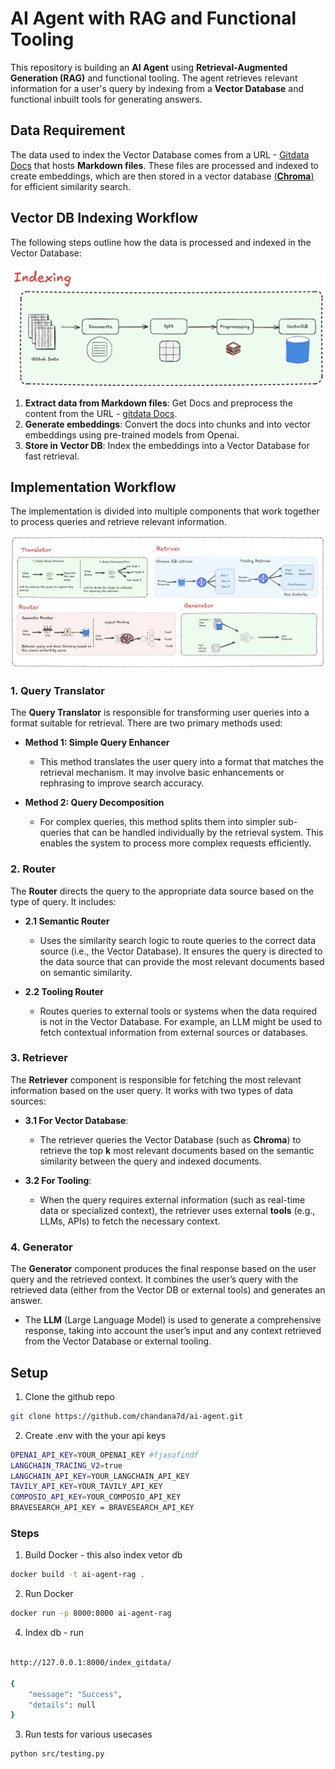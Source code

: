 # AI Agent with RAG and Functional Tooling

This repository is building an **AI Agent** using **Retrieval-Augmented Generation (RAG)** and functional tooling. The agent retrieves relevant information for a user's query by indexing from a **Vector Database** and functional inbuilt tools for generating answers.

## Data Requirement

The data used to index the Vector Database comes from a URL - [Gitdata Docs](https://github.com/duplocloud/docs/tree/main/getting-started-1/application-focussed-interface) that hosts **Markdown files**. These files are processed and indexed to create embeddings, which are then stored in a vector database [(**Chroma**)]() for efficient similarity search.

## Vector DB Indexing Workflow

The following steps outline how the data is processed and indexed in the Vector Database:

![DB Indexing](assets/Indexing.png)
1. **Extract data from Markdown files**:  Get Docs and preprocess the content from the URL - [gitdata Docs](https://github.com/duplocloud/docs/tree/main/getting-started-1/application-focussed-interface).
2. **Generate embeddings**: Convert the docs into chunks and into vector embeddings using pre-trained models from Openai.
3. **Store in Vector DB**: Index the embeddings into a Vector Database for fast retrieval.

## Implementation Workflow

The implementation is divided into multiple components that work together to process queries and retrieve relevant information.

![AI Agent](assets/Workflow.png)

### 1. Query Translator

The **Query Translator** is responsible for transforming user queries into a format suitable for retrieval. There are two primary methods used:

- **Method 1: Simple Query Enhancer**
  - This method translates the user query into a format that matches the retrieval mechanism. It may involve basic enhancements or rephrasing to improve search accuracy.
  
- **Method 2: Query Decomposition**
  - For complex queries, this method splits them into simpler sub-queries that can be handled individually by the retrieval system. This enables the system to process more complex requests efficiently.

### 2. Router

The **Router** directs the query to the appropriate data source based on the type of query. It includes:

- **2.1 Semantic Router**
  - Uses the similarity search logic to route queries to the correct data source (i.e., the Vector Database). It ensures the query is directed to the data source that can provide the most relevant documents based on semantic similarity.

- **2.2 Tooling Router**
  - Routes queries to external tools or systems when the data required is not in the Vector Database. For example, an LLM might be used to fetch contextual information from external sources or databases.

### 3. Retriever

The **Retriever** component is responsible for fetching the most relevant information based on the user query. It works with two types of data sources:

- **3.1 For Vector Database**:
  - The retriever queries the Vector Database (such as **Chroma**) to retrieve the top **k** most relevant documents based on the semantic similarity between the query and indexed documents.

- **3.2 For Tooling**:
  - When the query requires external information (such as real-time data or specialized context), the retriever uses external **tools** (e.g., LLMs, APIs) to fetch the necessary context.

### 4. Generator

The **Generator** component produces the final response based on the user query and the retrieved context. It combines the user’s query with the retrieved data (either from the Vector DB or external tools) and generates an answer.

- The **LLM** (Large Language Model) is used to generate a comprehensive response, taking into account the user’s input and any context retrieved from the Vector Database or external tooling.

## Setup

1. Clone the github repo 
```bash
git clone https://github.com/chandana7d/ai-agent.git
``` 

2. Create .env with the your api keys 
```bash
OPENAI_API_KEY=YOUR_OPENAI_KEY #fjasofindf
LANGCHAIN_TRACING_V2=true
LANGCHAIN_API_KEY=YOUR_LANGCHAIN_API_KEY
TAVILY_API_KEY=YOUR_TAVILY_API_KEY
COMPOSIO_API_KEY=YOUR_COMPOSIO_API_KEY
BRAVESEARCH_API_KEY = BRAVESEARCH_API_KEY
``` 


### Steps 
1. Build Docker - this also index vetor db 
```bash
docker build -t ai-agent-rag .
``` 

2. Run Docker 
```bash
docker run -p 8000:8000 ai-agent-rag
```
4. Index db - run 

```bash

http://127.0.0.1:8000/index_gitdata/

{
	"message": "Success",
	"details": null
}
```

3. Run tests for various usecases
```
python src/testing.py 
```
